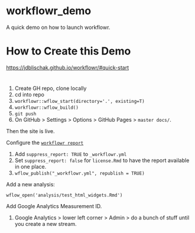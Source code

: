 # workflowr_demo
A quick demo on how to launch workflowr.

# How to Create this Demo
https://jdblischak.github.io/workflowr/#quick-start 

#
1. Create GH repo, clone locally
2. cd into repo
3. `workflowr::wflow_start(directory='.', existing=T)`
4. `workflowr::wflow_build()`
5. `git push`
6. On GitHub > Settings > Options > GitHub Pages > `master docs/`.

Then the site is live.

Configure the [`workflowr report`](https://jdblischak.github.io/workflowr/articles/wflow-05-faq.html#how-can-i-suppress-the-workflowr-report)
1. Add `suppress_report: TRUE` to `_workflowr.yml`
1. Set `suppress_report: false` for `license.Rmd` to have the report available in one place.
1. `wflow_publish("_workflowr.yml", republish = TRUE)`


Add a new analysis:

```
wflow_open('analysis/test_html_widgets.Rmd')
```

Add Google Analytics Measurement ID.
1. Google Analytics > lower left corner > Admin > do a bunch of stuff until you create a new stream.

